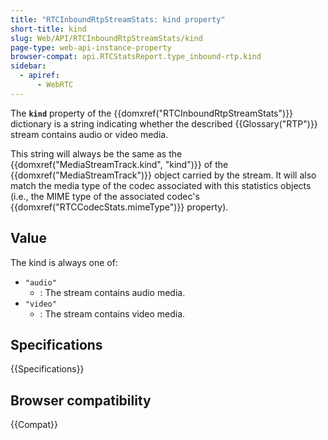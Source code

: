 ```yaml
---
title: "RTCInboundRtpStreamStats: kind property"
short-title: kind
slug: Web/API/RTCInboundRtpStreamStats/kind
page-type: web-api-instance-property
browser-compat: api.RTCStatsReport.type_inbound-rtp.kind
sidebar:
  - apiref:
      - WebRTC
---
```


The **`kind`** property of the {{domxref("RTCInboundRtpStreamStats")}} dictionary is a string indicating whether the described {{Glossary("RTP")}} stream contains audio or video media.

This string will always be the same as the {{domxref("MediaStreamTrack.kind", "kind")}} of the {{domxref("MediaStreamTrack")}} object carried by the stream.
It will also match the media type of the codec associated with this statistics objects (i.e., the MIME type of the associated codec's {{domxref("RTCCodecStats.mimeType")}} property).

## Value

The kind is always one of:

- `"audio"`
  - : The stream contains audio media.
- `"video"`
  - : The stream contains video media.

## Specifications

{{Specifications}}

## Browser compatibility

{{Compat}}
